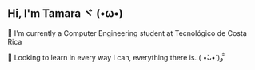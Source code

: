 ## Hi, I'm Tamara ヾ (•ω•)

🌻 I'm currently a Computer Engineering student at Tecnológico de Costa Rica  

🌱 Looking to learn in every way I can, everything there is. ( •̀ᴗ•́ )و ̑̑
